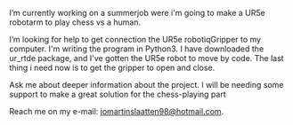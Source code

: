 

I’m currently working on a summerjob were i'm going to make a UR5e robotarm to play chess vs a human.  


I’m looking for help to get connection the UR5e robotiqGripper to my computer. I'm writing the program in Python3. 
I have downloaded the ur_rtde package, and I've gotten the UR5e robot to move by code. The last thing i need now is to get the 
gripper to open and close. 

Ask me about deeper information about the project. I will be needing some support to make a great solution for the chess-playing part

Reach me on my e-mail: jomartinslaatten98@hotmail.com.

